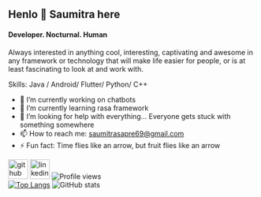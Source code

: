 ## Henlo 👋 Saumitra here
#### Developer. Nocturnal. Human
Always interested in anything cool, interesting, captivating and awesome  in any framework or technology that will make life easier for people, or is at least fascinating to look at and work with.

Skills: Java / Android/ Flutter/ Python/ C++

- 🔭 I’m currently working on chatbots 
- 🌱 I’m currently learning rasa framework 
- 🤔 I’m looking for help with everything... Everyone gets stuck with something somewhere 
- 📫 How to reach me: saumitrasapre69@gmail.com 
- ⚡ Fun fact: Time flies like an arrow, but fruit flies like an arrow 


[<img src='https://cdn.jsdelivr.net/npm/simple-icons@3.0.1/icons/github.svg' alt='github' height='40'>](https://github.com/saumitrasapre)  [<img src='https://cdn.jsdelivr.net/npm/simple-icons@3.0.1/icons/linkedin.svg' alt='linkedin' height='40'>](https://www.linkedin.com/in/saumitra-sapre-4209b6190/)
![Profile views](https://gpvc.arturio.dev/saumitrasapre)    
[![Top Langs](https://github-readme-stats.vercel.app/api/top-langs/?username=saumitrasapre&exclude_repo=Augmented-Reality,anuraghazra.github.io)](https://github.com/anuraghazra/github-readme-stats)     ![GitHub stats](https://github-readme-stats.vercel.app/api?username=saumitrasapre&&show_icons=true&title_color=ffffff&icon_color=bb2acf&text_color=daf7dc&bg_color=151515)  
